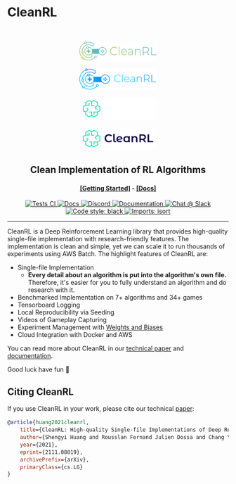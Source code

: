 # CleanRL

<br />
<p align="center">
    <!-- SETUPTOOLS_LONG_DESCRIPTION_HIDE_BEGIN -->
    <a href="https://github.com/vwxyzjn/cleanrl#gh-dark-mode-only" class="only-dark">
      <img src="static/logo.svg" width="35%"/>
    </a>
    <!-- SETUPTOOLS_LONG_DESCRIPTION_HIDE_END -->
</p>
<p align="center">
    <!-- SETUPTOOLS_LONG_DESCRIPTION_HIDE_BEGIN -->
    <a href="https://github.com/vwxyzjn/cleanrl#gh-dark-mode-only" class="only-dark">
      <img src="static/logo2.svg" width="35%"/>
    </a>
    <!-- SETUPTOOLS_LONG_DESCRIPTION_HIDE_END -->
</p>
<p align="center">
    <a href="https://github.com/vwxyzjn/cleanrl#gh-light-mode-only" class="only-light">
      <img src="static/logo22.svg" width="35%"/>
    </a>
    <!-- SETUPTOOLS_LONG_DESCRIPTION_HIDE_BEGIN -->
</p>
<p align="center">
    <a href="https://github.com/vwxyzjn/cleanrl#gh-light-mode-only" class="only-light">
      <img src="static/logo21.svg" width="35%"/>
    </a>
    <!-- SETUPTOOLS_LONG_DESCRIPTION_HIDE_BEGIN -->
</p>


<h2><p align="center">Clean Implementation of RL Algorithms</p></h2>
<!-- <h3><p align="center">Train Faster, Reduce Cost, Get Better Models</p></h3> -->

<h4><p align='center'>
<a href="https://docs.cleanrl.dev/get-started/installation/">[Getting Started]</a>
- <a href="https://docs.cleanrl.dev/">[Docs]</a>
<!-- - <a href="https://docs.vwxyzjn/cleanrl/en/stable/method_cards/methods_overview.html">[Methods]</a>
- <a href="https://cleanrl.dev/team">[We're Hiring!]</a> -->
</p></h4>

<p align="center">
    <a href="https://img.shields.io/github/license/vwxyzjn/cleanrl">
        <img alt="Tests CI" src="https://github.com/vwxyzjn/cleanrl/actions/workflows/tests.yaml/badge.svg">
    </a>
    <a href="https://docs.cleanrl.dev/">
        <img alt="Docs" src="https://github.com/vwxyzjn/cleanrl/actions/workflows/docs.yaml/badge.svg">
    </a>
    <a href="https://discord.gg/D6RCjA6sVT">
        <img alt="Discord" src="https://img.shields.io/discord/767863440248143916?label=discord">
    </a>
    <a href="https://pypi.org/project/cleanrl/">
        <img alt="Documentation" src="https://badge.fury.io/py/cleanrl.svg">
    </a>
    <a href="https://www.youtube.com/channel/UCDdC6BIFRI0jvcwuhi3aI6w/videos">
        <img alt="Chat @ Slack" src="https://img.shields.io/youtube/channel/views/UCDdC6BIFRI0jvcwuhi3aI6w?style=social">
    </a>
    <a href="https://github.com/psf/black">
        <img alt="Code style: black" src="https://img.shields.io/badge/code%20style-black-000000.svg">
    </a>
    <a href="https://pycqa.github.io/isort/">
        <img alt="Imports: isort" src="https://img.shields.io/badge/%20imports-isort-%231674b1?style=flat&labelColor=ef8336">
    </a>
</p>

------



CleanRL is a Deep Reinforcement Learning library that provides high-quality single-file implementation with research-friendly features. The implementation is clean and simple, yet we can scale it to run thousands of experiments using AWS Batch. The highlight features of CleanRL are:


* Single-file Implementation
    * **Every detail about an algorithm is put into the algorithm's own file.** Therefore, it's easier for you to fully understand an algorithm and do research with it.
* Benchmarked Implementation on 7+ algorithms and 34+ games 
* Tensorboard Logging
* Local Reproducibility via Seeding
* Videos of Gameplay Capturing
* Experiment Management with [Weights and Biases](https://wandb.ai/site)
* Cloud Integration with Docker and AWS 

You can read more about CleanRL in our [technical paper](https://arxiv.org/abs/2111.08819) and [documentation](https://docs.cleanrl.dev/).

Good luck have fun 🚀

## Citing CleanRL

If you use CleanRL in your work, please cite our technical [paper](https://arxiv.org/abs/2111.08819):

```bibtex
@article{huang2021cleanrl,
    title={CleanRL: High-quality Single-file Implementations of Deep Reinforcement Learning Algorithms}, 
    author={Shengyi Huang and Rousslan Fernand Julien Dossa and Chang Ye and Jeff Braga},
    year={2021},
    eprint={2111.08819},
    archivePrefix={arXiv},
    primaryClass={cs.LG}
}
```
